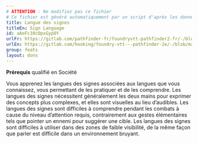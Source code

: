 ```yaml
---
# ATTENTION : Ne modifiez pas ce fichier
# Ce fichier est généré automatiquement par un script d'après les données du module Foundry VTT officiel et de sa traduction
title: Langue des signes
titleEn: Sign Language
id: aAoFc10cOpxGypOY
urlFr: https://gitlab.com/pathfinder-fr/foundryvtt-pathfinder2-fr/-/blob/master/data/feats/aAoFc10cOpxGypOY.htm
urlEn: https://gitlab.com/hooking/foundry-vtt---pathfinder-2e/-/blob/master/packs/data/feats.db/sign-language.json
group: feats
layout: dons
---
```

**Prérequis** qualifié en Société

Vous apprenez les langues des signes associées aux langues que vous connaissez, vous permettant de les pratiquer et de les comprendre. Les langues des signes nécessitent généralement les deux mains pour exprimer des concepts plus complexes, et elles sont visuelles au lieu d’audibles. Les langues des signes sont difficiles à comprendre pendant les combats à cause du niveau d’attention requis, contrairement aux gestes élémentaires tels que pointer un ennemi pour suggérer une cible. Les langues des signes sont difficiles à utiliser dans des zones de faible visibilité, de la même façon que parler est difficile dans un environnement bruyant.


